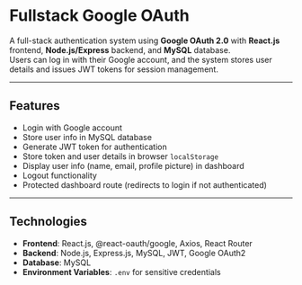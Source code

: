 # Fullstack Google OAuth

A full-stack authentication system using **Google OAuth 2.0** with **React.js** frontend, **Node.js/Express** backend, and **MySQL** database.  
Users can log in with their Google account, and the system stores user details and issues JWT tokens for session management.

---

## Features

- Login with Google account
- Store user info in MySQL database
- Generate JWT token for authentication
- Store token and user details in browser `localStorage`
- Display user info (name, email, profile picture) in dashboard
- Logout functionality
- Protected dashboard route (redirects to login if not authenticated)

---

## Technologies

- **Frontend**: React.js, @react-oauth/google, Axios, React Router
- **Backend**: Node.js, Express.js, MySQL, JWT, Google OAuth2
- **Database**: MySQL
- **Environment Variables**: `.env` for sensitive credentials

